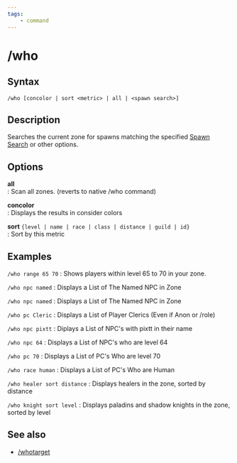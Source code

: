 ```yaml
---
tags:
    - command
---
```

# /who

## Syntax
<!--cmd-syntax-start-->
```eqcommand
/who [concolor | sort <metric> | all | <spawn search>]
```
<!--cmd-syntax-end-->

## Description
<!--cmd-desc-start-->
Searches the current zone for spawns matching the specified [Spawn Search](../../reference/general/spawn-search.md) or other options.
<!--cmd-desc-end-->

## Options
**all**  
:  Scan all zones. (reverts to native /who command)  

**concolor**  
:  Displays the results in consider colors  

**sort** `{level | name | race | class | distance | guild | id}`  
:  Sort by this metric

## Examples

`/who range 65 70`
:  Shows players within level 65 to 70 in your zone.

`/who npc named`
:  Displays a List of The Named NPC in Zone

`/who npc named`
:  Displays a List of The Named NPC in Zone

`/who pc Cleric`
:  Displays a List of Player Clerics (Even if Anon or /role)

`/who npc pixtt`
:  Diplays a List of NPC's with pixtt in their name

`/who npc 64`
:  Displays a List of NPC's who are level 64

`/who pc 70`
:  Displays a List of PC's Who are level 70

`/who race human`
:  Displays a List of PC's Who are Human

`/who healer sort distance`
:  Displays healers in the zone, sorted by distance

`/who knight sort level`
:  Displays paladins and shadow knights in the zone, sorted by level

## See also

- [/whotarget](whotarget.md)
